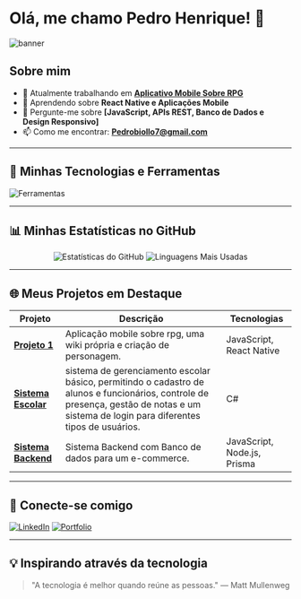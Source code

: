 # Olá, me chamo Pedro Henrique! 👋

![banner](https://via.placeholder.com/1200x400.png?text=Bem-vindo+ao+meu+GitHub)

## Sobre mim

- 🔭 Atualmente trabalhando em **[Aplicativo Mobile Sobre RPG](https://github.com/PedroHSilva1/rpg-app)**
- 🌱 Aprendendo sobre **React Native e Aplicações Mobile**
- 💬 Pergunte-me sobre **[JavaScript, APIs REST, Banco de Dados e Design Responsivo]**
- 📫 Como me encontrar: **Pedrobiollo7@gmail.com**

---

## 🚀 Minhas Tecnologias e Ferramentas

![Ferramentas](https://skillicons.dev/icons?i=python,js,html,css,react,nodejs,java,git,github,docker,)

---

## 📊 Minhas Estatísticas no GitHub

<div align="center">

![Estatísticas do GitHub](https://github-readme-stats.vercel.app/api?username=seu-usuario&show_icons=true&theme=radical&count_private=true)
![Linguagens Mais Usadas](https://github-readme-stats.vercel.app/api/top-langs/?username=seu-usuario&layout=compact&theme=radical)

</div>

---

## 🌐 Meus Projetos em Destaque

| Projeto | Descrição | Tecnologias |
|---------|-----------|-------------|
| [**Projeto 1**](https://github.com/PedroHSilva1/rpg-app) | Aplicação mobile sobre rpg, uma wiki própria e criação de personagem. | JavaScript, React Native |
| [**Sistema Escolar**](https://github.com/PedroHSilva1/Sistema-escolar) | sistema de gerenciamento escolar básico, permitindo o cadastro de alunos e funcionários, controle de presença, gestão de notas e um sistema de login para diferentes tipos de usuários. | C# |
| [**Sistema Backend**](https://github.com/PedroHSilva1/Desafio_Node/tree/main) | Sistema Backend com Banco de dados para um e-commerce. | JavaScript, Node.js, Prisma |

---

## 🌟 Conecte-se comigo

[![LinkedIn](https://img.shields.io/badge/LinkedIn-0077B5?style=for-the-badge&logo=linkedin&logoColor=white)](https://www.linkedin.com/in/pedro-henrique-965ba8240/)
[![Portfolio](https://img.shields.io/badge/Portfólio-24292E?style=for-the-badge&logo=githubpages&logoColor=white)](https://github.com/PedroHSilva1?tab=repositories)

---

## 💡 Inspirando através da tecnologia

> "A tecnologia é melhor quando reúne as pessoas." — Matt Mullenweg
